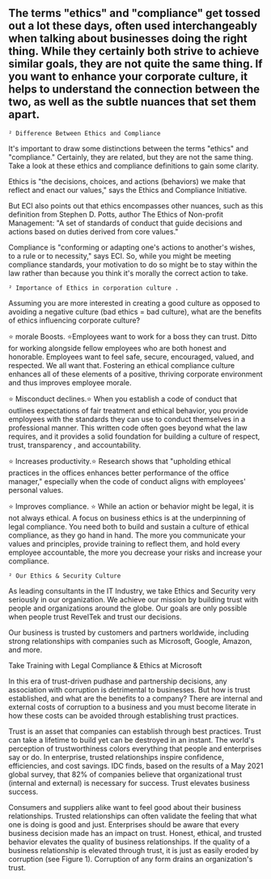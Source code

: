 

## The terms "ethics" and "compliance" get tossed out a lot these days, often used interchangeably when talking about businesses doing the right thing. While they certainly both strive to achieve similar goals, they are not quite the same thing. If you want to enhance your corporate culture, it helps to understand the connection between the two, as well as the subtle nuances that set them apart.

	² Difference Between Ethics and Compliance

It's important to draw some distinctions between the terms "ethics" and "compliance." Certainly, they are related, but they are not the same thing. Take a look at these ethics and compliance definitions to gain some clarity.

Ethics is "the decisions, choices, and actions (behaviors) we make that reflect and enact our values," says the Ethics and Compliance Initiative.

But ECI also points out that ethics encompasses other nuances, such as this definition from Stephen
D. Potts, author The Ethics of Non-profit Management: "A set of standards of conduct that guide decisions and actions based on duties derived from core values."

Compliance is "conforming or adapting one's actions to another's wishes, to a rule or to necessity," says ECI. So, while you might be meeting compliance standards, your motivation to do so might be to stay within the law rather than because you think it's morally the correct action to take.


	² Importance of Ethics in corporation culture .

Assuming you are more interested in creating a good culture as opposed to avoiding a negative
culture (bad ethics = bad culture), what are the benefits of ethics influencing corporate culture?

⭐️ morale Boosts. ⭐️Employees want to work for a boss they can trust. Ditto for working alongside fellow employees who are both honest and honorable. Employees want to feel safe, secure, encouraged, valued, and respected. We all want that. Fostering an ethical compliance culture enhances all of these elements of a positive, thriving corporate environment and thus improves employee morale.

⭐️ Misconduct declines.⭐️ When you establish a code of conduct that outlines expectations of fair treatment and ethical behavior, you provide employees with the standards they can use to conduct themselves in a professional manner. This written code often goes beyond what the law requires, and it provides a solid foundation for building a culture of respect, trust, transparency , and accountability. 


⭐️ Increases productivity.⭐️ Research shows that "upholding ethical practices in the offices enhances better performance of the office manager," especially when the code of conduct aligns with employees' personal values.

⭐️ Improves compliance. ⭐️ While an action or behavior might be legal, it is not always ethical. A focus on business ethics is at the underpinning of legal compliance. You need both to build and sustain a culture of ethical compliance, as they go hand in hand. The more you communicate your values and principles, provide training to reflect them, and hold every employee accountable, the more you decrease your risks and increase your compliance.



	² Our Ethics & Security Culture

As leading consultants in the IT Industry, we take Ethics and Security very seriously in our organization. We achieve our mission by building trust with people and organizations around the globe. Our goals are only possible when people trust RevelTek and trust our decisions.

Our business is trusted by customers and partners worldwide, including strong relationships with companies such as Microsoft, Google, Amazon, and more.

Take Training with Legal Compliance & Ethics at Microsoft

In this era of trust-driven pudhase and partnership decisions, any association with corruption is detrimental to businesses. But how is trust established, and what are the benefits to a company?
There are internal and external costs of corruption to a business and you must become literate in how these costs can be avoided through establishing trust practices.

Trust is an asset that companies can establish through best practices. Trust can take a lifetime to build yet can be destroyed in an instant. The world's perception of trustworthiness colors everything that people and enterprises say or do. In enterprise, trusted relationships inspire confidence, efficiencies, and cost savings. IDC finds, based on the results of a May 2021 global survey, that 82% of companies believe that organizational trust (internal and external) is necessary for success. Trust elevates business success.

Consumers and suppliers alike want to feel good about their business relationships. Trusted relationships can often validate the feeling that what one is doing is good and just. Enterprises should be aware that every business decision made has an impact on trust. Honest, ethical, and trusted behavior elevates the quality of business relationships. If the quality of a business relationship is elevated through trust, it is just as easily eroded by corruption (see Figure 1).
Corruption of any form drains an organization's trust.
